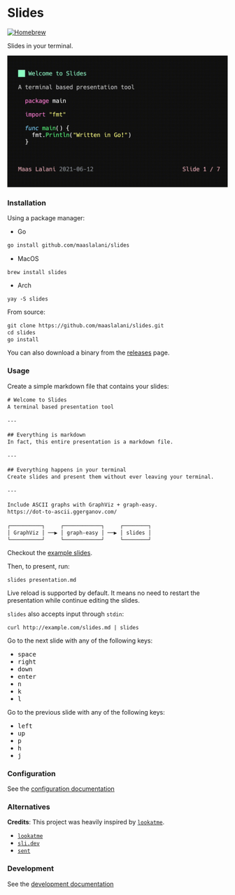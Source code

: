 # Slides

[![Homebrew](https://img.shields.io/badge/dynamic/json.svg?url=https://formulae.brew.sh/api/formula/slides.json&query=$.versions.stable&label=homebrew)](https://formulae.brew.sh/formula/slides)

Slides in your terminal.

<p align="center">
  <img src="./assets/demo.gif?raw=true" alt="Slides Presentation" />
</p>

### Installation
Using a package manager:

* Go
```bash
go install github.com/maaslalani/slides
```

* MacOS
```
brew install slides
```

* Arch
```
yay -S slides
```

From source:
```
git clone https://github.com/maaslalani/slides.git
cd slides
go install
```

You can also download a binary from the [releases](https://github.com/maaslalani/slides/releases) page.

### Usage
Create a simple markdown file that contains your slides:

```
# Welcome to Slides
A terminal based presentation tool

---

## Everything is markdown
In fact, this entire presentation is a markdown file.

---

## Everything happens in your terminal
Create slides and present them without ever leaving your terminal.

---

Include ASCII graphs with GraphViz + graph-easy.
https://dot-to-ascii.ggerganov.com/

┌──────────┐     ┌────────────┐     ┌────────┐
│ GraphViz │ ──▶ │ graph-easy │ ──▶ │ slides │
└──────────┘     └────────────┘     └────────┘

```

Checkout the [example slides](./examples).

Then, to present, run:
```
slides presentation.md
```

Live reload is supported by default. It means no need to restart the presentation while continue editing the slides.

`slides` also accepts input through `stdin`:
```
curl http://example.com/slides.md | slides
```

Go to the next slide with any of the following keys:
* <kbd>space</kbd>
* <kbd>right</kbd>
* <kbd>down</kbd>
* <kbd>enter</kbd>
* <kbd>n</kbd>
* <kbd>k</kbd>
* <kbd>l</kbd>

Go to the previous slide with any of the following keys:
* <kbd>left</kbd>
* <kbd>up</kbd>
* <kbd>p</kbd>
* <kbd>h</kbd>
* <kbd>j</kbd>

### Configuration
See the [configuration documentation](./docs/configuration)

### Alternatives

**Credits**: This project was heavily inspired by [`lookatme`](https://github.com/d0c-s4vage/lookatme).

* [`lookatme`](https://github.com/d0c-s4vage/lookatme)
* [`sli.dev`](https://sli.dev/)
* [`sent`](https://tools.suckless.org/sent/)

### Development
See the [development documentation](./docs/development)
